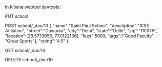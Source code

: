 In kibana webtool devtools :


PUT school

POST school/_doc/10
{
"name":"Saint Paul School", "description":"ICSE Afiliation",
"street":"Dawarka", "city":"Delhi", "state":"Delhi", "zip":"110075",
"location":[28.5733056, 77.0122136], "fees":5000,
"tags":["Good Faculty", "Great Sports"], "rating":"4.5"
}


GET school/_doc/10


DELETE school/_doc/10